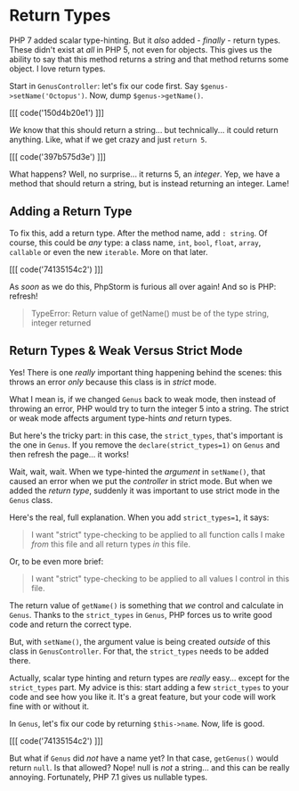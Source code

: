 # Return Types

PHP 7 added scalar type-hinting. But it *also* added - *finally* - return types.
These didn't exist at *all* in PHP 5, not even for objects. This gives us the ability
to say that this method returns a string and that method returns some object. I
love return types.

Start in `GenusController`: let's fix our code first. Say `$genus->setName('Octopus')`.
Now, dump `$genus->getName()`.

[[[ code('150d4b20e1') ]]]

*We* know that this should return a string... but technically... it could return
anything. Like, what if we get crazy and just `return 5`.

[[[ code('397b575d3e') ]]]

What happens? Well, no surprise... it returns 5, an *integer*. Yep, we have a method
that should return a string, but is instead returning an integer. Lame!

## Adding a Return Type

To fix this, add a return type. After the method name, add `: string`. Of course,
this could be *any* type: a class name, `int`, `bool`, `float`, `array`, `callable`
or even the new `iterable`. More on that later.

[[[ code('74135154c2') ]]]

As *soon* as we do this, PhpStorm is furious all over again! And so is PHP: refresh!

> TypeError: Return value of getName() must be of the type string, integer returned

## Return Types & Weak Versus Strict Mode

Yes! There is one *really* important thing happening behind the scenes: this
throws an error *only* because this class is in *strict* mode.

What I mean is, if we changed `Genus` back to weak mode, then instead of throwing
an error, PHP would try to turn the integer 5 into a string. The strict or weak mode
affects argument type-hints *and* return types.

But here's the tricky part: in this case, the `strict_types`, that's important is
the one in `Genus`. If you remove the `declare(strict_types=1)` on `Genus` and then
refresh the page... it works!

Wait, wait, wait. When we type-hinted the *argument* in `setName()`, that caused
an error when we put the *controller* in strict mode. But when we added the *return type*,
suddenly it was important to use strict mode in the `Genus` class.

Here's the real, full explanation. When you add `strict_types=1`, it says:

> I want "strict" type-checking to be applied to all function calls I make *from*
> this file and all return types *in* this file.

Or, to be even more brief:

> I want "strict" type-checking to be applied to all values I control in this file.

The return value of `getName()` is something that *we* control and calculate in `Genus`.
Thanks to the `strict_types` in `Genus`, PHP forces us to write good code and return
the correct type.

But, with `setName()`, the argument value is being created *outside* of this class
in `GenusController`. For that, the `strict_types` needs to be added there.

Actually, scalar type hinting and return types are *really* easy... except for the
`strict_types` part. My advice is this: start adding a few `strict_types` to your
code and see how you like it. It's a great feature, but your code will work fine
with or without it.

In `Genus`, let's fix our code by returning `$this->name`. Now, life is good.

[[[ code('74135154c2') ]]]

But what if `Genus` did *not* have a name yet? In that case, `getGenus()` would return
`null`. Is that allowed? Nope! null is *not* a string... and this can be really annoying.
Fortunately, PHP 7.1 gives us nullable types.
